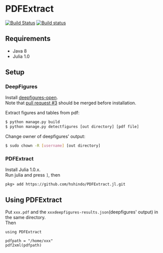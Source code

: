 # PDFExtract
[![Build Status](https://travis-ci.org/hshindo/PDFExtract.jl.svg?branch=master)](https://travis-ci.org/hshindo/PDFExtract.jl)
[![Build status](https://ci.appveyor.com/api/projects/status/stqspi4ysuwr5d8h?svg=true)](https://ci.appveyor.com/project/hshindo/pdfextract-jl)

## Requirements
* Java 8
* Julia 1.0

## Setup
### DeepFigures
Install [deepfigures-open](https://github.com/allenai/deepfigures-open).  
Note that [pull request #3](https://github.com/allenai/deepfigures-open/pull/3) should be merged before installation.

Extract figures and tables from pdf:
```bash
$ python manage.py build
$ python manage.py detectfigures [out directory] [pdf file]
```

Change owner of deepfigures' output:
```bash
$ sudo chown -R [username] [out directory]
```

### PDFExtract
Install Julia 1.0.x.  
Run julia and press `]`, then
```
pkg> add https://github.com/hshindo/PDFExtract.jl.git
```

## Using PDFExtract
Put `xxx.pdf` and the `xxxdeepfigures-results.json`(deepfigures' output) in the same directory.  
Then
```
using PDFExtract

pdfpath = "/home/xxx"
pdf2xml(pdfpath)
```

